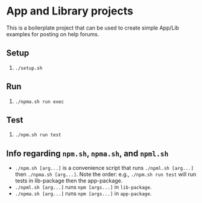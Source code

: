# App and Library projects

This is a boilerplate project that can be used to create simple App/Lib examples for posting on help forums.

## Setup

1. `./setup.sh`

## Run

1. `./npma.sh run exec`

## Test

1. `./npm.sh run test`

## Info regarding `npm.sh`, `npma.sh`, and `npml.sh`

* `./npm.sh [arg...]` is a convenience script that runs `./npml.sh [arg...]` then `./npma.sh [arg...]`. Note the order: e.g., `./npm.sh run test` will run tests in lib-package then the app-package.
* `./npml.sh [arg...]` runs `npm [args...]` in `lib-package`.
* `./npma.sh [arg...]` runs `npm [args...]` in `app-package`.

